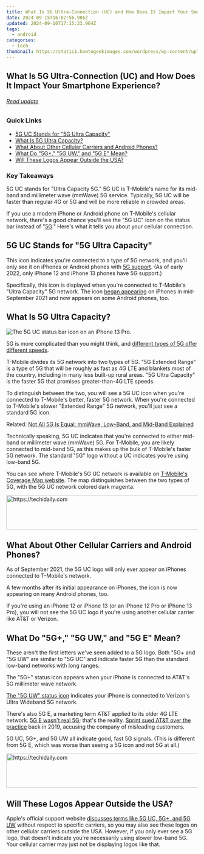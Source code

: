 ```yaml
---
title: What Is 5G Ultra-Connection (UC) and How Does It Impact Your Smartphone Experience?
date: 2024-09-15T16:02:56.986Z
updated: 2024-09-16T17:15:33.964Z
tags:
  - android
categories:
  - tech
thumbnail: https://static1.howtogeekimages.com/wordpress/wp-content/uploads/2021/09/iphone-13-pro-phones.jpg
---
```


## What Is 5G Ultra-Connection (UC) and How Does It Impact Your Smartphone Experience?

###### [Read update](https://eaxpv-info.techidaily.com/new-guides-on-creating-cost-free-youtube-beginnings-and-conclusions-for-2024/) 

### Quick Links

* [5G UC Stands for "5G Ultra Capacity"](https://extra-resources.techidaily.com/new-capture-and-conserve-top-picks-for-affordable-cloud-photo-storage/)
* [What Is 5G Ultra Capacity?](https://instagram-video-recordings.techidaily.com/updated-elevate-your-content-with-the-ultimate-guide-to-instagram-cover-photos/)
* [What About Other Cellular Carriers and Android Phones?](https://location-social.techidaily.com/in-2024-simple-and-effective-ways-to-change-your-country-on-youtube-app-of-your-lava-yuva-3-drfone-by-drfone-virtual-android/)
* [What Do "5G+," "5G UW," and "5G E" Mean?](https://on-screen-recording.techidaily.com/updated-2024-approved-the-comprehensible-guide-to-wincams-bests/)
* [Will These Logos Appear Outside the USA?](https://on-screen-recording.techidaily.com/updated-fix-successful-non-operational-obs-camera-for-2024/)

### Key Takeaways

 5G UC stands for "Ultra Capacity 5G." 5G UC is T-Mobile's name for its mid-band and millimeter wave (mmWave) 5G service. Typically, 5G UC will be faster than regular 4G or 5G and will be more reliable in crowded areas.

 If you use a modern iPhone or Android phone on T-Mobile's cellular network, there's a good chance you'll see the "5G UC" icon on the status bar instead of "[5G](https://some-knowledge.techidaily.com/2024-approved-free-top-6-best-apps-to-remove-objects-from-photo-on-iphone/)." Here's what it tells you about your cellular connection.

##  5G UC Stands for "5G Ultra Capacity"

 This icon indicates you're connected to a type of 5G network, and you'll only see it on iPhones or Android phones with [5G support](https://fox-hovers.techidaily.com/capture-your-world-audio-on-windows-10/). (As of early 2022, only iPhone 12 and iPhone 13 phones have 5G support.)

 Specifically, this icon is displayed when you're connected to T-Mobile's "Ultra Capacity" 5G network. The icon [began appearing](https://twitter.com/NevilleRay/status/1437854783184916481) on iPhones in mid-September 2021 and now appears on some Android phones, too.

##  What Is 5G Ultra Capacity?

![The 5G UC status bar icon on an iPhone 13 Pro.](https://static1.howtogeekimages.com/wordpress/wp-content/uploads/2021/09/5g-uc.png) 

 5G is more complicated than you might think, and [different types of 5G offer different speeds](https://eaxpv-info.techidaily.com/new-flip-to-fun-converting-youtube-videos-to-playful-download-free-gifs-for-2024/).

 T-Mobile divides its 5G network into two types of 5G. "5G Extended Range" is a type of 5G that will be roughly as fast as 4G LTE and blankets most of the country, including in many less built-up rural areas. "5G Ultra Capacity" is the faster 5G that promises greater-than-4G LTE speeds.

 To distinguish between the two, you will see a 5G UC icon when you're connected to T-Mobile's better, faster 5G network. When you're connected to T-Mobile's slower "Extended Range" 5G network, you'll just see a standard 5G icon.

Related: [Not All 5G Is Equal: mmWave, Low-Band, and Mid-Band Explained](https://eaxpv-info.techidaily.com/new-flip-to-fun-converting-youtube-videos-to-playful-download-free-gifs-for-2024/) 

 Technically speaking, 5G UC indicates that you're connected to either mid-band or millimeter wave (mmWave) 5G. For T-Mobile, you are likely connected to mid-band 5G, as this makes up the bulk of T-Mobile's faster 5G network. The standard "5G" logo without a UC indicates you're using low-band 5G.

 You can see where T-Mobile's 5G UC network is available on [T-Mobile's Coverage Map website](https://www.t-mobile.com/coverage/coverage-map). The map distinguishes between the two types of 5G, with the 5G UC network colored dark magenta.

<!-- affiliate ads begin -->
<a href="https://appsumo.8odi.net/c/5597632/2123749/7443" target="_top" id="2123749">
  <img src="//a.impactradius-go.com/display-ad/7443-2123749" border="0" alt="https://techidaily.com" width="728" height="90"/>
</a>
<img height="0" width="0" src="https://appsumo.8odi.net/i/5597632/2123749/7443" style="position:absolute;visibility:hidden;" border="0" />
<!-- affiliate ads end -->

##  What About Other Cellular Carriers and Android Phones?

 As of September 2021, the 5G UC logo will only ever appear on iPhones connected to T-Mobile's network.

 A few months after its initial appearance on iPhones, the icon is now appearing on many Android phones, too.

 If you're using an iPhone 12 or iPhone 13 (or an iPhone 12 Pro or iPhone 13 Pro), you will not see the 5G UC logo if you're using another cellular carrier like AT&T or Verizon.

##  What Do "5G+," "5G UW," and "5G E" Mean?

 These aren't the first letters we've seen added to a 5G logo. Both "5G+ and "5G UW" are similar to "5G UC" and indicate faster 5G than the standard low-band networks with long ranges.

 The "5G+" status icon appears when your iPhone is connected to AT&T's 5G millimeter wave network.

[The "5G UW" status icon](https://vimeo-videos.techidaily.com/updated-2024-approved-a-beginners-guide-to-vimeo-caption-addition/) indicates your iPhone is connected to Verizon's Ultra Wideband 5G network.

 There's also 5G E, a marketing term AT&T applied to its older 4G LTE network. [5G E wasn't real 5G](https://screen-mirroring-recording.techidaily.com/updated-two-screen-triumph-best-recorder-verdict/); that's the reality. [Sprint sued AT&T over the practice](https://www.theverge.com/2019/4/22/18511660/att-sprint-5ge-false-advertising-lawsuit-settlement) back in 2019, accusing the company of misleading customers.

 5G UC, 5G+, and 5G UW all indicate good, fast 5G signals. (This is different from 5G E, which was worse than seeing a 5G icon and not 5G at all.)

<!-- affiliate ads begin -->
<a href="https://aligracehair.sjv.io/c/5597632/2135361/19272" target="_top" id="2135361">
  <img src="//a.impactradius-go.com/display-ad/19272-2135361" border="0" alt="https://techidaily.com" width="728" height="90"/>
</a>
<img height="0" width="0" src="https://aligracehair.sjv.io/i/5597632/2135361/19272" style="position:absolute;visibility:hidden;" border="0" />
<!-- affiliate ads end -->

##  Will These Logos Appear Outside the USA?

 Apple's official support website [discusses terms like 5G UC, 5G+, and 5G UW](https://support.apple.com/en-us/HT211828) without respect to specific carriers, so you may also see these logos on other cellular carriers outside the USA. However, if you only ever see a 5G logo, that doesn't indicate you're necessarily using slower low-band 5G. Your cellular carrier may just not be displaying logos like that.

<ins class="adsbygoogle"
     style="display:block"
     data-ad-format="autorelaxed"
     data-ad-client="ca-pub-7571918770474297"
     data-ad-slot="1223367746"></ins>

<ins class="adsbygoogle"
     style="display:block"
     data-ad-client="ca-pub-7571918770474297"
     data-ad-slot="8358498916"
     data-ad-format="auto"
     data-full-width-responsive="true"></ins>



